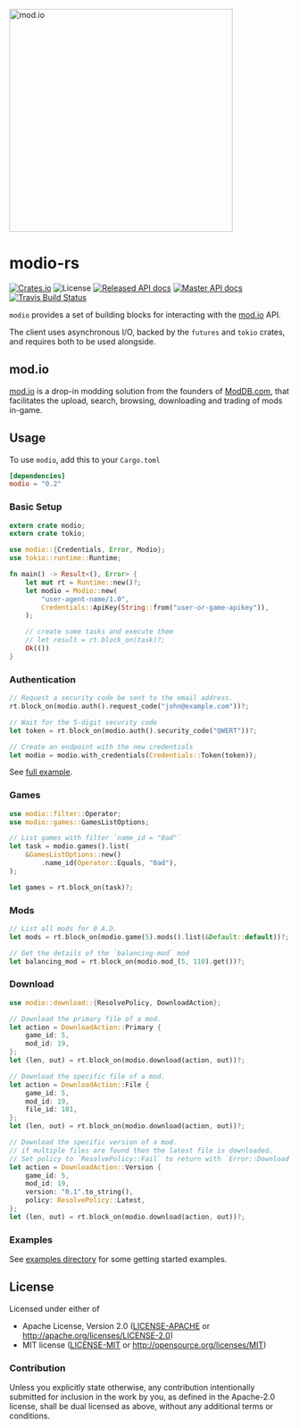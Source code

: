 <a href="https://mod.io"><img src="https://static.mod.io/v1/images/branding/modio-color-dark.svg" alt="mod.io" width="400"/></a>

# modio-rs
[![Crates.io][crates-badge]][crates-url]
![License][license-badge]
[![Released API docs][docs-badge]][docs-url]
[![Master API docs][master-docs-badge]][master-docs-url]
[![Travis Build Status][travis-badge]][travis-url]

[crates-badge]: https://img.shields.io/crates/v/modio.svg
[crates-url]: https://crates.io/crates/modio
[docs-badge]: https://docs.rs/modio/badge.svg
[docs-url]: https://docs.rs/modio
[license-badge]: https://img.shields.io/crates/l/modio.svg
[master-docs-badge]: https://img.shields.io/badge/docs-master-green.svg
[master-docs-url]: https://nickelc.github.io/modio-rs/master/
[travis-badge]: https://travis-ci.org/nickelc/modio-rs.svg?branch=master
[travis-url]: https://travis-ci.org/nickelc/modio-rs

`modio` provides a set of building blocks for interacting with the [mod.io](https://mod.io) API.

The client uses asynchronous I/O, backed by the `futures` and `tokio` crates, and requires both to be used alongside.

## mod.io
[mod.io](https://mod.io) is a drop-in modding solution from the founders of [ModDB.com](https://www.moddb.com),
that facilitates the upload, search, browsing, downloading and trading of mods in-game.

## Usage

To use `modio`, add this to your `Cargo.toml`
```toml
[dependencies]
modio = "0.2"
```

### Basic Setup
```rust
extern crate modio;
extern crate tokio;

use modio::{Credentials, Error, Modio};
use tokio::runtime::Runtime;

fn main() -> Result<(), Error> {
    let mut rt = Runtime::new()?;
    let modio = Modio::new(
        "user-agent-name/1.0",
        Credentials::ApiKey(String::from("user-or-game-apikey")),
    );

    // create some tasks and execute them
    // let result = rt.block_on(task)?;
    Ok(())
}
```

### Authentication
```rust
// Request a security code be sent to the email address.
rt.block_on(modio.auth().request_code("john@example.com"))?;

// Wait for the 5-digit security code
let token = rt.block_on(modio.auth().security_code("QWERT"))?;

// Create an endpoint with the new credentials
let modio = modio.with_credentials(Credentials::Token(token));
```
See [full example](examples/authentication.rs).

### Games
```rust
use modio::filter::Operator;
use modio::games::GamesListOptions;

// List games with filter `name_id = "0ad"`
let task = modio.games().list(
    &GamesListOptions::new()
        .name_id(Operator::Equals, "0ad"),
);

let games = rt.block_on(task)?;
```

### Mods
```rust
// List all mods for 0 A.D.
let mods = rt.block_on(modio.game(5).mods().list(&Default::default))?;

// Get the details of the `balancing-mod` mod
let balancing_mod = rt.block_on(modio.mod_(5, 110).get())?;
```

### Download
```rust
use modio::download::{ResolvePolicy, DownloadAction};

// Download the primary file of a mod.
let action = DownloadAction::Primary {
    game_id: 5,
    mod_id: 19,
};
let (len, out) = rt.block_on(modio.download(action, out))?;

// Download the specific file of a mod.
let action = DownloadAction::File {
    game_id: 5,
    mod_id: 19,
    file_id: 101,
};
let (len, out) = rt.block_on(modio.download(action, out))?;

// Download the specific version of a mod.
// if multiple files are found then the latest file is downloaded.
// Set policy to `ResolvePolicy::Fail` to return with `Error::Download`.
let action = DownloadAction::Version {
    game_id: 5,
    mod_id: 19,
    version: "0.1".to_string(),
    policy: ResolvePolicy::Latest,
};
let (len, out) = rt.block_on(modio.download(action, out))?;
```

### Examples

See [examples directory](examples/) for some getting started examples.

## License

Licensed under either of

- Apache License, Version 2.0 ([LICENSE-APACHE](LICENSE-APACHE) or http://apache.org/licenses/LICENSE-2.0)
- MIT license ([LICENSE-MIT](LICENSE-MIT) or http://opensource.org/licenses/MIT)

### Contribution

Unless you explicitly state otherwise, any contribution intentionally submitted for inclusion in the work by you,
as defined in the Apache-2.0 license, shall be dual licensed as above, without any additional terms or conditions.
